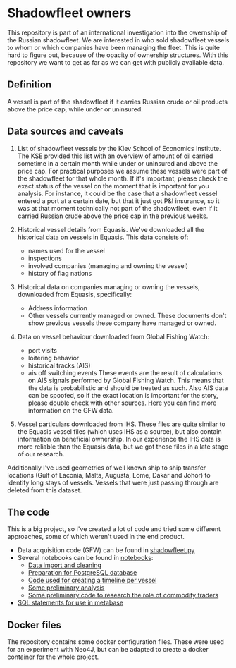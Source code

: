 # Shadowfleet owners

This repository is part of an international investigation into the owernship of the Russian shadowfleet. We are interested in who sold shadowfleet vessels to whom or which companies have been managing the fleet. This is quite hard to figure out, because of the opacity of ownership structures. With this repository we want to get as far as we can get with publicly available data.

## Definition

A vessel is part of the shadowfleet if it carries Russian crude or oil products above the price cap, while under or uninsured.

## Data sources and caveats

1. List of shadowfleet vessels by the Kiev School of Economics Institute. The KSE provided this list with an overview of amount of oil carried sometime in a certain month while under or uninsured and above the price cap. For practical purposes we assume these vessels were part of the shadowfleet for that whole month. If it's important, please check the exact status of the vessel on the moment that is important for you analysis. For instance, it could be the case that a shadowfleet vessel entered a port at a certain date, but that it just got P&I insurance, so it was at that moment technically not part of the shadowfleet, even if it carried Russian crude above the price cap in the previous weeks.

2. Historical vessel details from Equasis. We've downloaded all the historical data on vessels in Equasis. This data consists of:
    - names used for the vessel
    - inspections
    - involved companies (managing and owning the vessel)
    - history of flag nations

3. Historical data on companies managing or owning the vessels, downloaded from Equasis, specifically:
    - Address information
    - Other vessels currently managed or owned. 
These documents don't show previous vessels these company have managed or owned. 

4. Data on vessel behaviour downloaded from Global Fishing Watch:
    - port visits
    - loitering behavior
    - historical tracks (AIS)
    - ais off switching events
    These events are the result of calculations on AIS signals performed by Global Fishing Watch. This means that the data is probabilistic and should be treated as such. Also AIS data can be spoofed, so if the exact location is important for the story, please double check with other sources. [Here](https://globalfishingwatch.org/datasets-and-code/) you can find more information on the GFW data.

5. Vessel particulars downloaded from IHS. These files are quite similar to the Equasis vessel files (which uses IHS as a source), but also contain information on beneficial ownership. In our experience the IHS data is more reliable than the Equasis data, but we got these files in a late stage of our research.

Additionally I've used geometries of well known ship to ship transfer locations (Gulf of Laconia, Malta, Augusta, Lome, Dakar and Johor) to identify long stays of vessels. Vessels that were just passing through are deleted from this dataset.

## The code

This is a big project, so I've created a lot of code and tried some different approaches, some of which weren't used in the end product.

- Data acquisition code (GFW) can be found in [shadowfleet.py](src/shadowfleet.py)
- Several notebooks can be found in [notebooks](notebooks/):
  - [Data import and cleaning](notebooks/data_import_and_cleaning.ipynb)
  - [Preparation for PostgreSQL database](notebooks/db_prep.ipynb)
  - [Code used for creating a timeline per vessel](notebooks/create_timeline.ipynb)
  - [Some preliminary analysis](notebooks/analysis.ipynb)
  - [Some preliminary code to research the role of commodity traders](notebooks/commodity_traders.ipynb)
- [SQL statements for use in metabase](sql/)

## Docker files

The repository contains some docker configuration files. These were used for an experiment with Neo4J, but can be adapted to create a docker container for the whole project.

